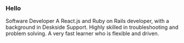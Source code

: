 ### Hello 

Software Developer
A React.js and Ruby on Rails developer, with a background in Deskside Support. Highly skilled in troubleshooting and problem solving. A very fast learner who is flexible and driven. 

<!--
**BenDMaryland/BenDMaryland** is a ✨ _special_ ✨ repository because its `README.md` (this file) appears on your GitHub profile.

Here are some ideas to get you started:

- 🔭 I’m currently working on ...
- 🌱 I’m currently learning ...
- 👯 I’m looking to collaborate on ...
- 🤔 I’m looking for help with ...
- 💬 Ask me about ...
- 📫 How to reach me: ...
- 😄 Pronouns: ...
- ⚡ Fun fact: ...
-->
